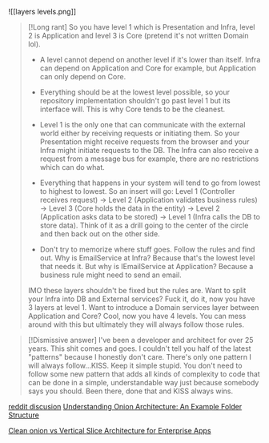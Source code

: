 ![[layers levels.png]]

> [!Long rant]
> So you have level 1 which is Presentation and Infra, level 2 is Application and level 3 is Core (pretend it's not written Domain lol).
> 
> - A level cannot depend on another level if it's lower than itself. Infra can depend on Application and Core for example, but Application can only depend on Core.
>     
> - Everything should be at the lowest level possible, so your repository implementation shouldn't go past level 1 but its interface will. This is why Core tends to be the cleanest.
>     
> - Level 1 is the only one that can communicate with the external world either by receiving requests or initiating them. So your Presentation might receive requests from the browser and your Infra might initiate requests to the DB. The Infra can also receive a request from a message bus for example, there are no restrictions which can do what.
>     
> - Everything that happens in your system will tend to go from lowest to highest to lowest. So an insert will go: Level 1 (Controller receives request) -> Level 2 (Application validates business rules) -> Level 3 (Core holds the data in the entity) -> Level 2 (Application asks data to be stored) -> Level 1 (Infra calls the DB to store data). Think of it as a drill going to the center of the circle and then back out on the other side.
>     
> - Don't try to memorize where stuff goes. Follow the rules and find out. Why is EmailService at Infra? Because that's the lowest level that needs it. But why is IEmailService at Application? Because a business rule might need to send an email.
>     
> 
> IMO these layers shouldn't be fixed but the rules are. Want to split your Infra into DB and External services? Fuck it, do it, now you have 3 layers at level 1. Want to introduce a Domain services layer between Application and Core? Cool, now you have 4 levels. You can mess around with this but ultimately they will always follow those rules.

> [!Dismissive answer]
> I've been a developer and architect for over 25 years. This shit comes and goes. I couldn't tell you half of the latest "patterns" because I honestly don't care. There's only one pattern I will always follow...KISS. Keep it simple stupid. You don't need to follow some new pattern that adds all kinds of complexity to code that can be done in a simple, understandable way just because somebody says you should. Been there, done that and KISS always wins.

[reddit discusion](https://www.reddit.com/r/dotnet/comments/1doiovz/trying_to_wrap_my_head_around_clean_architecture/) 
[Understanding Onion Architecture: An Example Folder Structure](https://medium.com/@alessandro.traversi/understanding-onion-architecture-an-example-folder-structure-9c62208cc97d)

[Clean onion vs  Vertical Slice Architecture for Enterprise Apps](https://www.reddit.com/r/dotnet/comments/lw13r2/choosing_between_using_cleanonion_or_vertical/)